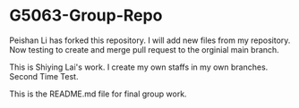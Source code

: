 # G5063-Group-Repo

Peishan Li has forked this repository. I will add new files from my repository. Now testing to create and merge pull request to the orginial main branch.

This is Shiying Lai's work. I create my own staffs in my own branches. Second Time Test.

This is the README.md file for final group work.

